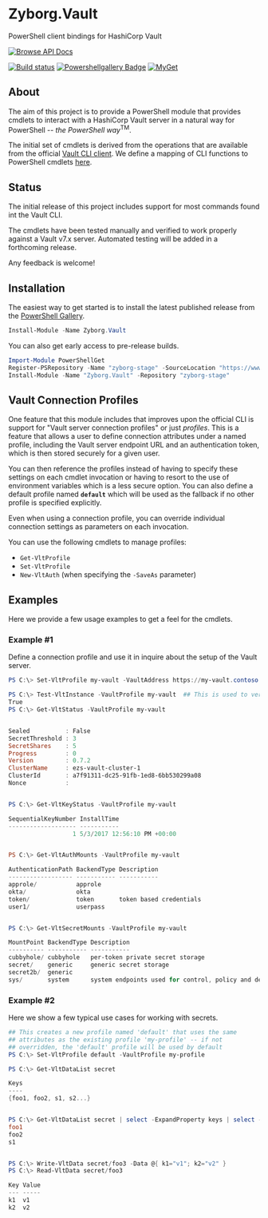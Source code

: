 # Zyborg.Vault
PowerShell client bindings for HashiCorp Vault

[![Browse API Docs][apidocs-badge]](docs/api)

[![Build status](https://ci.appveyor.com/api/projects/status/ldby4js60k32mqtl?svg=true)](https://ci.appveyor.com/project/ebekker/zyborg-vault)
[![Powershellgallery Badge][psgallery-badge]][psgallery-status]
[![MyGet](https://img.shields.io/myget/zyborg-stage/v/Zyborg.Vault.svg)](https://www.myget.org/feed/zyborg-stage/package/nuget/Zyborg.Vault)


## About

The aim of this project is to provide a PowerShell module that provides cmdlets
to interact with a HashiCorp Vault server in a natural way for PowerShell -- *the PowerShell way*<sup>TM</sup>.

The initial set of cmdlets is derived from the operations that are available
from the official [Vault CLI client](https://www.vaultproject.io/docs/commands/index.html).
We define a mapping of CLI functions to PowerShell cmdlets
[here](https://docs.google.com/spreadsheets/d/19Jt7iKim0CTmUPTF5sqga_D-yqYgCc3bmQSLmYmE6aQ/edit?usp=sharing).

[apidocs-badge]: https://img.shields.io/badge/API_Docs-BROWSE-blue.svg
[psgallery-badge]: https://img.shields.io/badge/PowerShell_Gallery-LATEST-green.svg
[psgallery-status]: https://www.powershellgallery.com/packages/Zyborg.Vault

## Status

The initial release of this project includes support for most commands found int the Vault CLI.

The cmdlets have been tested manually and verified to work properly against a Vault v7.x server.  Automated testing will be added in a forthcoming release.

Any feedback is welcome!

## Installation

The easiest way to get started is to install the latest published release from the [PowerShell Gallery](https://www.powershellgallery.com/packages/Zyborg.Vault).

```PowerShell
Install-Module -Name Zyborg.Vault
```

You can also get early access to pre-release builds.

```PowerShell
Import-Module PowerShellGet
Register-PSRepository -Name "zyborg-stage" -SourceLocation "https://www.myget.org/F/zyborg-stage/api/v3/index.json"
Install-Module -Name "Zyborg.Vault" -Repository "zyborg-stage"
```

## Vault Connection Profiles

One feature that this module includes that improves upon the official CLI is support for "Vault server connection profiles" or just *profiles*.  This is a feature that allows a user to define connection attributes under a named profile, including the Vault server endpoint URL and an authentication token, which is then stored securely for a given user.

You can then reference the profiles instead of having to specify these settings on each cmdlet invocation or having to resort to the use of environment variables which is a less secure option.  You can also define a default profile named **`default`** which will be used as the fallback if no other profile is specified explicitly.

Even when using a connection profile, you can override individual connection settings as parameters on each invocation.

You can use the following cmdlets to manage profiles:
* `Get-VltProfile`
* `Set-VltProfile`
* `New-VltAuth` (when specifying the `-SaveAs` parameter)

## Examples

Here we provide a few usage examples to get a feel for the cmdlets.

### Example #1

Define a connection profile and use it in inquire about the setup of the Vault server.

```PowerShell
PS C:\> Set-VltProfile my-vault -VaultAddress https://my-vault.contoso.local:8200 -VaultToken xxxx-yyyy-zzzz

PS C:\> Test-VltInstance -VaultProfile my-vault  ## This is used to verify Vault server is initialized
True
PS C:\> Get-VltStatus -VaultProfile my-vault


Sealed          : False
SecretThreshold : 3
SecretShares    : 5
Progress        : 0
Version         : 0.7.2
ClusterName     : ezs-vault-cluster-1
ClusterId       : a7f91311-dc25-91fb-1ed8-6bb530299a08
Nonce           :


PS C:\> Get-VltKeyStatus -VaultProfile my-vault

SequentialKeyNumber InstallTime
------------------- -----------
                  1 5/3/2017 12:56:10 PM +00:00


PS C:\> Get-VltAuthMounts -VaultProfile my-vault

AuthenticationPath BackendType Description
------------------ ----------- -----------
approle/           approle
okta/              okta
token/             token       token based credentials
user1/             userpass


PS C:\> Get-VltSecretMounts -VaultProfile my-vault

MountPoint BackendType Description                                             MountConfiguration
---------- ----------- -----------                                             ------------------
cubbyhole/ cubbyhole   per-token private secret storage                        VaultSharp.Backends.System.Models.Mou...
secret/    generic     generic secret storage                                  VaultSharp.Backends.System.Models.Mou...
secret2b/  generic                                                             VaultSharp.Backends.System.Models.Mou...
sys/       system      system endpoints used for control, policy and debugging VaultSharp.Backends.System.Models.Mou...
```

### Example #2

Here we show a few typical use cases for working with secrets.

```PowerShell
## This creates a new profile named 'default' that uses the same
## attributes as the existing profile 'my-profile' -- if not
## overridden, the 'default' profile will be used by default
PS C:\> Set-VltProfile default -VaultProfile my-profile

PS C:\> Get-VltDataList secret

Keys
----
{foo1, foo2, s1, s2...}


PS C:\> Get-VltDataList secret | select -ExpandProperty keys | select -First 3
foo1
foo2
s1


PS C:\> Write-VltData secret/foo3 -Data @{ k1="v1"; k2="v2" }
PS C:\> Read-VltData secret/foo3

Key Value
--- -----
k1  v1
k2  v2
```
